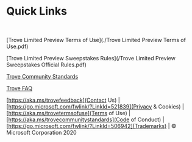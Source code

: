 # Quick Links

<br/>

[Trove Limited Preview Terms of Use](./Trove Limited Preview Terms of Use.pdf)
<br/>

[Trove Limited Preview Sweepstakes Rules](/Trove Limited Preview Sweepstakes Official Rules.pdf)
<br/>

[Trove Community Standards](/communitystandards/)
<br/>

[Trove FAQ](/faq/)
<br/>

[https://aka.ms/trovefeedback](Contact Us) | [https://go.microsoft.com/fwlink/?LinkId=521839](Privacy & Cookies) | [https://aka.ms/trovetermsofuse](Terms of Use) | [https://aka.ms/trovecommunitystandards](Code of Conduct) | [https://go.microsoft.com/fwlink/?LinkId=506942](Trademarks) | © Microsoft Corporation 2020

